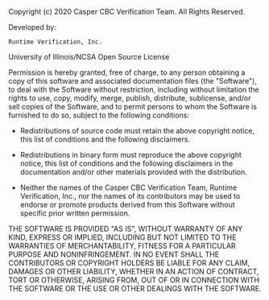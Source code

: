 Copyright (c) 2020 Casper CBC Verification Team. All Rights Reserved.

Developed by:

    Runtime Verification, Inc.

University of Illinois/NCSA
Open Source License

Permission is hereby granted, free of charge, to any person obtaining a copy of
this software and associated documentation files (the "Software"), to deal with
the Software without restriction, including without limitation the rights to
use, copy, modify, merge, publish, distribute, sublicense, and/or sell copies
of the Software, and to permit persons to whom the Software is furnished to do
so, subject to the following conditions:

* Redistributions of source code must retain the above copyright notice,
      this list of conditions and the following disclaimers.

* Redistributions in binary form must reproduce the above copyright notice,
      this list of conditions and the following disclaimers in the
      documentation and/or other materials provided with the distribution.

* Neither the names of the Casper CBC Verification Team,
      Runtime Verification, Inc., nor the names of
      its contributors may be used to endorse or promote products derived from
      this Software without specific prior written permission.

THE SOFTWARE IS PROVIDED "AS IS", WITHOUT WARRANTY OF ANY KIND, EXPRESS OR
IMPLIED, INCLUDING BUT NOT LIMITED TO THE WARRANTIES OF MERCHANTABILITY,
FITNESS FOR A PARTICULAR PURPOSE AND NONINFRINGEMENT. IN NO EVENT SHALL THE
CONTRIBUTORS OR COPYRIGHT HOLDERS BE LIABLE FOR ANY CLAIM, DAMAGES OR OTHER
LIABILITY, WHETHER IN AN ACTION OF CONTRACT, TORT OR OTHERWISE, ARISING FROM,
OUT OF OR IN CONNECTION WITH THE SOFTWARE OR THE USE OR OTHER DEALINGS WITH THE
SOFTWARE.
